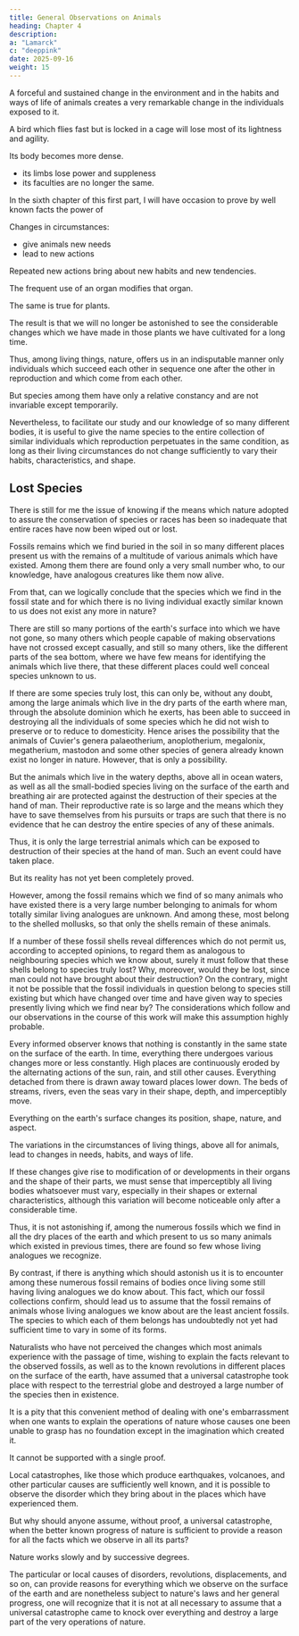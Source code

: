 ```yaml
---
title: General Observations on Animals
heading: Chapter 4
description: 
a: "Lamarck"
c: "deeppink"
date: 2025-09-16
weight: 15
---
```




A forceful and sustained change in the environment and in the habits and ways of life of animals creates a very remarkable change in the individuals exposed to it.

 <!-- works to bring about, after a suitable length of time, a  -->

A bird which flies fast but is locked in a cage will lose most of its lightness and agility. 

Its body becomes more dense.
- its limbs lose power and suppleness
- its faculties are no longer the same. 

<!-- The animal which lives freely in the plains where it habitually runs quickly and the bird which meets its needs as it continually crosses huge expanses in the air, when caged up, one in the compartments of a menagerie or in our stables, the other in our cages or in our poultry yards, there undergo over time significant influences, especially after a sequence of reproductive cycles in a condition which makes them acquire new habits.

In that new location, the first  -->

<!-- The second becomes heavy, hardly knows how to fly any more, and acquires more flesh in all its parts. -->

In the sixth chapter of this first part, I will have occasion to prove by well known facts the power of 


Changes in circumstances:
- give animals new needs
- lead to new actions

Repeated new actions bring about new habits and new tendencies.

The frequent use of an organ modifies that organ.

<!-- , whether by making it stronger, developing and enlarging it, or by making it more feeble, diminishing and weakening it, and even making it disappear. -->

The same is true for plants.

<!-- In the case of plants, we will see the same thing concerning the effects of new circumstances on their manner of living and on the condition of their parts.  -->

The result is that we will no longer be astonished to see the considerable changes which we have made in those plants we have cultivated for a long time.

Thus, among living things, nature, offers us in an indisputable manner only individuals which succeed each other in sequence one after the other in reproduction and which come from each other. 

But species among them have only a relative constancy and are not invariable except temporarily.

Nevertheless, to facilitate our study and our knowledge of so many different bodies, it is useful to give the name species to the entire collection of similar individuals which reproduction perpetuates in the same condition, as long as their living circumstances do not change sufficiently to vary their habits, characteristics, and shape.


## Lost Species

There is still for me the issue of knowing if the means which nature adopted to assure the conservation of species or races has been so inadequate that entire races have now been wiped out or lost.

Fossils  remains which we find buried in the soil in so many different places present us with the remains of a multitude of various animals which have existed. Among them there are found only a very small number who, to our knowledge, have analogous creatures like them now alive.

From that, can we logically conclude that the species which we find in the fossil state and for which there is no living individual exactly similar known to us does not exist any more in nature? 

There are still so many portions of the earth's surface into which we have not gone, so many others which people capable of making observations have not crossed except casually, and still so many others, like the different parts of the sea bottom, where we have few means for identifying the animals which live there, that these different places could well conceal species unknown to us.

If there are some species truly lost, this can only be, without any doubt, among the large animals which live in the dry parts of the earth where man, through the absolute dominion which he exerts, has been able to succeed in destroying all the individuals of some species which he did not wish to preserve or to reduce to domesticity. Hence arises the possibility that the animals of Cuvier's genera palaeotherium, anoplotherium, megalonix, megatherium, mastodon and some other species of genera already known exist no longer in nature. However, that is only a possibility.

But the animals which live in the watery depths, above all in ocean waters, as well as all the small-bodied species living on the surface of the earth and breathing air are protected against the destruction of their species at the hand of man. Their reproductive rate is so large and the means which they have to save themselves from his pursuits or traps are such that there is no evidence that he can destroy the entire species of any of these animals.

Thus, it is only the large terrestrial animals which can be exposed to destruction of their species at the hand of man. Such an event could have taken place. 

But its reality has not yet been completely proved.

However, among the fossil remains which we find of so many animals who have existed there is a very large number belonging to animals for whom totally similar living analogues are unknown. And among these, most belong to the shelled mollusks, so that only the shells remain of these animals.

If a number of these fossil shells reveal differences which do not permit us, according to accepted opinions, to regard them as analogous to neighbouring species which we know about, surely it must follow that these shells belong to species truly lost? Why, moreover, would they be lost, since man could not have brought about their destruction? On the contrary, might it not be possible that the fossil individuals in question belong to species still existing but which have changed over time and have given way to species presently living which we find near by? The considerations which follow and our observations in the course of this work will make this assumption highly probable.

Every informed observer knows that nothing is constantly in the same state on the surface of the earth. In time, everything there undergoes various changes more or less constantly. High places are continuously eroded by the alternating actions of the sun, rain, and still other causes. Everything detached from there is drawn away toward places lower down. The beds of streams, rivers, even the seas vary in their shape, depth, and imperceptibly move. 

Everything on the earth's surface changes its position, shape, nature, and aspect.
<!-- , and even the climates of the earth's various regions are not any more stable. -->

The variations in the circumstances of living things, above all for animals, lead to changes in needs, habits, and ways of life.

If these changes give rise to modification of or developments in their organs and the shape of their parts, we must sense that imperceptibly all living bodies whatsoever must vary, especially in their shapes or external characteristics, although this variation will become noticeable only after a considerable time.

Thus, it is not astonishing if, among the numerous fossils which we find in all the dry places of the earth and which present to us so many animals which existed in previous times, there are found so few whose living analogues we recognize.

By contrast, if there is anything which should astonish us it is to encounter among these numerous fossil remains of bodies once living some still having living analogues we do know about. This fact, which our fossil collections confirm, should lead us to assume that the fossil remains of animals whose living analogues we know about are the least ancient fossils. The species to which each of them belongs has undoubtedly not yet had sufficient time to vary in some of its forms.

Naturalists who have not perceived the changes which most animals experience with the passage of time, wishing to explain the facts relevant to the observed fossils, as well as to the known revolutions in different places on the surface of the earth, have assumed that a universal catastrophe took place with respect to the terrestrial globe and destroyed a large number of the species then in existence.

It is a pity that this convenient method of dealing with one's embarrassment when one wants to explain the operations of nature whose causes one been unable to grasp has no foundation except in the imagination which created it. 

It cannot be supported with a single proof.

Local catastrophes, like those which produce earthquakes, volcanoes, and other particular causes are sufficiently well known, and it is possible to observe the disorder which they bring about in the places which have experienced them.

But why should anyone assume, without proof, a universal catastrophe, when the better known progress of nature is sufficient to provide a reason for all the facts which we observe in all its parts?

Nature works slowly and by successive degrees.

The particular or local causes of disorders, revolutions, displacements, and so on, can provide reasons for everything which we observe on the surface of the earth and are nonetheless subject to nature's laws and her general progress, one will recognize that it is not at all necessary to assume that a universal catastrophe came to knock over everything and destroy a large part of the very operations of nature.
